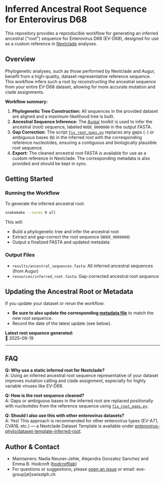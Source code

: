 # Inferred Ancestral Root Sequence for Enterovirus D68

This repository provides a reproducible workflow for generating an inferred ancestral ("root") sequence for Enterovirus D68 (EV-D68), designed for use as a custom reference in [Nextclade](https://clades.nextstrain.org/) analyses.


## Overview

Phylogenetic analyses, such as those performed by Nextclade and Augur, benefit from a high-quality, dataset-representative reference sequence. This workflow infers such a root by reconstructing the ancestral sequence from your entire EV-D68 dataset, allowing for more accurate mutation and clade assignments.

**Workflow summary:**
1. **Phylogenetic Tree Construction:** All sequences in the provided dataset are aligned and a maximum-likelihood tree is built.
2. **Ancestral Sequence Inference:** The [Augur](https://github.com/nextstrain/augur) toolkit is used to infer the ancestral (root) sequence, labeled `NODE_0000000` in the output FASTA.
3. **Gap Correction:** The script [`fix_root_gaps.py`](scripts/fix_root_gaps.py) replaces any gaps (`-`) or ambiguous bases (`N`) in the inferred root with the corresponding reference nucleotides, ensuring a contiguous and biologically plausible root sequence.
4. **Export:** The cleaned ancestral root FASTA is available for use as a custom reference in Nextclade. The corresponding metadata is also provided and should be kept in sync.


## Getting Started
### Running the Workflow

To generate the inferred ancestral root:

```bash
snakemake --cores 9 all
```

This will:
- Build a phylogenetic tree and infer the ancestral root
- Extract and gap-correct the root sequence (`NODE_0000000`)
- Output a finalized FASTA and updated metadata

### Output Files

- `results/ancestral_sequences.fasta`: All inferred ancestral sequences (from Augur)
- `resources/inferred_root.fasta`: Gap-corrected ancestral root sequence


## Updating the Ancestral Root or Metadata

If you update your dataset or rerun the workflow:
- **Be sure to also update the corresponding [metadata file](../resources/static_inferred_root_metadata.tsv)**  to match the new root sequence.
- Record the date of the latest update (see below).

**Latest root sequence generated:**  
📅 2025-09-19


---
## FAQ

**Q: Why use a static inferred root for Nextclade?**  
A: Using an inferred ancestral root sequence representative of your dataset improves mutation calling and clade assignment, especially for highly variable viruses like EV-D68.

**Q: How is the root sequence cleaned?**  
A: Gaps or ambiguous bases in the inferred root are replaced positionally with nucleotides from the reference sequence using [`fix_root_gaps.py`](scripts/fix_root_gaps.py).

**Q: Should I also use this with other enterovirus datasets?**  
A: Yes! This approach is recommended for other enterovirus types (EV-A71, CVA16, etc.) — a Nextclade Dataset Template is available under [enterovirus-phylo/dataset-template-inferred-root](https://github.com/enterovirus-phylo/dataset-template-inferred-root).



## Author & Contact

- Maintainers: Nadia Neuner-Jehle, Alejandra Gonzalez Sanchez and Emma B. Hodcroft ([hodcroftlab](https://github.com/hodcroftlab))
- For questions or suggestions, please [open an issue](https://github.com/hodcroftlab/nextclade_d68/issues) or email: eve-group[at]swisstph.ch



